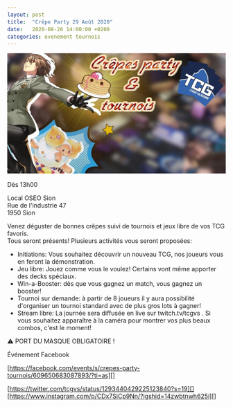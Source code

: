 ```yaml
---
layout: post
title:  "Crêpe Party 29 Août 2020"
date:   2020-08-26 14:00:00 +0200
categories: evenement tournois
---
```

![crepe party](/assets/img/IMG_20200812_090031_092.jpg)

Dès 13h00

Local OSEO Sion  
Rue de l'industrie 47  
1950 Sion  

Venez déguster de bonnes crêpes suivi de tournois et jeux libre de vos TCG favoris.  
Tous seront présents! Plusieurs activités vous seront proposées:  
- Initiations: Vous souhaitez découvrir un nouveau TCG, nos joueurs vous en feront la démonstration. 
- Jeu libre: Jouez comme vous le voulez! Certains vont même apporter des decks spéciaux. 
- Win-a-Booster: dès que vous gagnez un match, vous gagnez un booster!
- Tournoi sur demande: à partir de 8 joueurs il y aura possibilité d'organiser un tournoi standard avec de plus gros lots à gagner! 
- Stream libre: La journée sera diffusée en live sur twitch.tv/tcgvs . Si vous souhaitez apparaître à la caméra pour montrer vos plus beaux combos, c'est le moment!

⚠ PORT DU MASQUE OBLIGATOIRE !

Événement Facebook

[https://facebook.com/events/s/crepes-party-tournois/609650683087893/?ti=as][]


[https://twitter.com/tcgvs/status/1293440429225123840?s=19][]  
[https://www.instagram.com/p/CDx7SiCp9Nn/?igshid=14zwbtnwh625i][]
